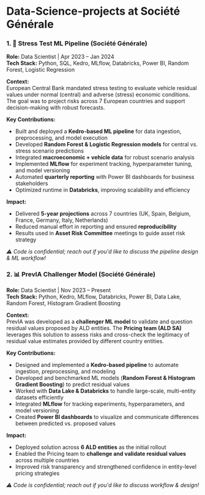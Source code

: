 # Data-Science-projects at Société Générale

### 1. 🚗 Stress Test ML Pipeline (Société Générale)  

**Role:** Data Scientist | Apr 2023 – Jan 2024  
**Tech Stack:** Python, SQL, Kedro, MLflow, Databricks, Power BI, Random Forest, Logistic Regression  

**Context:**  
European Central Bank mandated stress testing to evaluate vehicle residual values under normal (central) and adverse (stress) economic conditions. The goal was to project risks across 7 European countries and support decision-making with robust forecasts.  

**Key Contributions:**  
- Built and deployed a **Kedro-based ML pipeline** for data ingestion, preprocessing, and model execution  
- Developed **Random Forest & Logistic Regression models** for central vs. stress scenario predictions  
- Integrated **macroeconomic + vehicle data** for robust scenario analysis  
- Implemented **MLflow** for experiment tracking, hyperparameter tuning, and model versioning  
- Automated **quarterly reporting** with Power BI dashboards for business stakeholders  
- Optimized runtime in **Databricks**, improving scalability and efficiency  

**Impact:**  
- Delivered **5-year projections** across 7 countries (UK, Spain, Belgium, France, Germany, Italy, Netherlands)  
- Reduced manual effort in reporting and ensured **reproducibility**  
- Results used in **Asset Risk Committee** meetings to guide asset risk strategy  

*⚠️ Code is confidential; reach out if you'd like to discuss the pipeline design & ML workflow!*  

### 2. 📊 PrevIA Challenger Model (Société Générale)  

**Role:** Data Scientist | Nov 2023 – Present  
**Tech Stack:** Python, Kedro, MLflow, Databricks, Power BI, Data Lake, Random Forest, Histogram Gradient Boosting  

**Context:**  
PrevIA was developed as a **challenger ML model** to validate and question residual values proposed by ALD entities. The **Pricing team (ALD SA)** leverages this solution to assess risks and cross-check the legitimacy of residual value estimates provided by different country entities.  

**Key Contributions:**  
- Designed and implemented a **Kedro-based pipeline** to automate ingestion, preprocessing, and modeling  
- Developed and benchmarked ML models (**Random Forest & Histogram Gradient Boosting**) to predict residual values  
- Worked with **Data Lake & Databricks** to handle large-scale, multi-entity datasets efficiently  
- Integrated **MLflow** for tracking experiments, hyperparameters, and model versioning  
- Created **Power BI dashboards** to visualize and communicate differences between predicted vs. proposed values  

**Impact:**  
- Deployed solution across **6 ALD entities** as the initial rollout  
- Enabled the Pricing team to **challenge and validate residual values** across multiple countries  
- Improved risk transparency and strengthened confidence in entity-level pricing strategies  

*⚠️ Code is confidential; reach out if you'd like to discuss workflow & design!*  

